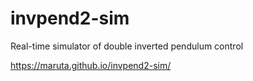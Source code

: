 # invpend2-sim
Real-time simulator of double inverted pendulum control

https://maruta.github.io/invpend2-sim/
